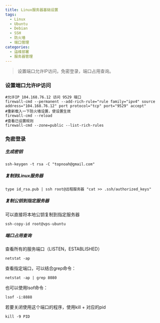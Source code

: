 ```yaml
---
title: Linux服务器基础设置
tags:
  - Linux
  - Ubuntu
  - Debian
  - SSH
  - 防火墙
  - 端口管理
categories:
  - 运维部署
  - 服务器管理
---
```


> 设置端口允许IP访问，免密登录，端口占用查询。


<!-- more -->

### 设置端口允许IP访问
```shell
#允许IP 104.168.76.12 访问 9529 端口
firewall-cmd --permanent --add-rich-rule="rule family="ipv4" source address="104.168.76.12" port protocol="tcp" port="9529" accept"
#重新载入一下防火墙设置，使设置生效
firewall-cmd --reload
#查看已设置规则
firewall-cmd --zone=public --list-rich-rules
```

### 免密登录
##### 生成密钥

```shell
ssh-keygen -t rsa -C "topnoah@gmail.com"
```

##### 复制到Linux服务器

```shell
type id_rsa.pub | ssh root@远程服务器 "cat >> .ssh/authorized_keys"
```

<!-- more -->

##### 复制公钥到指定服务器
可以直接将本地公钥复制到指定服务器
```shell
ssh-copy-id root@vps-ubuntu
```

##### 端口占用查询

查看所有的服务端口（LISTEN，ESTABLISHED）
```shell
netstat -ap
```

查看指定端口，可以结合grep命令：
```shell
netstat -ap | grep 8080
```

也可以使用lsof命令：
```shell
lsof -i:8888
```

若要关闭使用这个端口的程序，使用kill + 对应的pid
```shell
kill -9 PID
```
